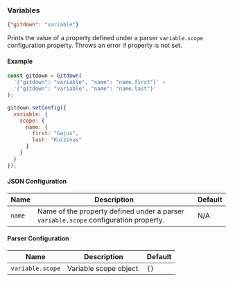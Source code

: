 ### Variables

<!-- gitdown: off -->
```json
{"gitdown": "variable"}

```
<!-- gitdown: on -->

Prints the value of a property defined under a parser `variable.scope` configuration property. Throws an error if property is not set.

#### Example

<!-- gitdown: off -->
```js
const gitdown = Gitdown(
  '{"gitdown": "variable", "name": "name.first"}' +
  '{"gitdown": "variable", "name": "name.last"}'
);

gitdown.setConfig({
  variable: {
    scope: {
      name: {
        first: "Gajus",
        last: "Kuizinas"
      }
    }
  }
});

```
<!-- gitdown: on -->

#### JSON Configuration

| Name | Description | Default |
| --- | --- | --- |
| `name` | Name of the property defined under a parser `variable.scope` configuration property. | N/A |

#### Parser Configuration

| Name | Description | Default |
| --- | --- | --- |
| `variable.scope` | Variable scope object. | `{}` |
